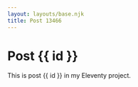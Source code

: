 ```yaml
---
layout: layouts/base.njk
title: Post 13466
---
```


# Post {{ id }}

This is post {{ id }} in my Eleventy project.
